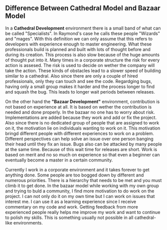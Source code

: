 ## Difference Between Cathedral Model and Bazaar Model

In a __Cathedral Development__  environment there is a small band of what can be called "Specialists". In Raymond's case he calls these people "Wizards" and "mages".
With this definition we can only assume that this refers to developers with experience enough to master engineering. What these professionals build
is planned and built with lots of thought before and during its creation. This process is also slow because of the huge amounts of thought put into it.
Many times in a corporate structure the risk for every action is assesed. The risk is used to decide on wether the company will take the action. These kinds of obstacles
lead to a slower speed of building similar to a cathedral. Also since there are only a couple of hired professionals, only they can touch and see the code. Regardging bugs, 
having only a small group makes it harder and the process longer to find and squash the bug. This leads to longer wait periods between releases.

On the other hand the __"Bazaar Development"__ environment, contribution is not based on experience at all. It is based on wether the contribution is needed and done properly.
In the bazaar no one has to worry about risk. Implementations are added because they work and add or fix the project. Also since there is no dedicated group of people that are assigned
to work on it, the motivation lie on individuals wanting to work on it. This motivation bringd different people with different experiences to work on a problem. 
Different perspectives can help solve an issue over one person banging their head until they fix an issue. Bugs also can be attacked by many people at the same time. 
Because of this wait time for releases are short. Work is based on merit and no so much on experience so that even a beginner can eventually become a master
in a certain community. 

Currently I work in a corporate environment and it takes forever to get anything done. Some people are too bogged down by different and numerous priorities. 
There is a hierarchy that needs to be met and you must climb it to get done. In the bazaar model while working with my own group and trying to buld a community, I find more motivation
to do work on the project. I can not only do it on my own time but I can work on issues that interest me. I can use it as a learning experience since I receive commentary on my code and work.
Getting feedback from more experienced people really helps me improve my work and want to continue to polish my skills. This is something usually not possible in all
cathedral-like environments. 
